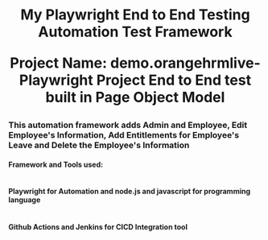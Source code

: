 <h1 align="center">My Playwright End to End Testing Automation Test Framework

Project Name: demo.orangehrmlive-Playwright Project End to End test built in Page Object Model</h1>

<h3> This automation framework adds Admin and Employee, Edit Employee's Information, Add Entitlements for Employee's Leave and Delete the Employee's Information</h3>

<h4> Framework and Tools used: </h4>
<h4> <br> Playwright for Automation and node.js and javascript for programming language </br> </h4>
<h4> <br> Github Actions and Jenkins for CICD Integration tool </br> </h4>
